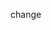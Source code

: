 <!-- sudo iptables -t nat -A PREROUTING -i eth0 -p tcp --dport 80 -j REDIRECT --to-port 3000 -->


<!-- Today Changes  -->
change

<!-- add one more field field will be like password  -->

<!-- when enter student data  in the field and they will get a pincode on both email with diffrent pincode   -->

<!-- if anyone forgot his pincode then center head and admin can change his pincode with reset botton which is be on edit part  -->

<!-- if any teacher login then he can look only his data with there email and password -->

<!-- add new class -->

<!-- add one more field with timing on add new class page -->


<!-- first I have to change the database server  -->



<!-- first priority is add new class wla work -->
<!--  -->
<!-- the second priority is student management with ganrate pin -->

<!-- Third priority is add day end report -->

<!-- and the forth priority is fix the all UI  -->

<!-- day end report is not completed yet-->
